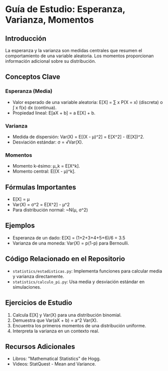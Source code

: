 # Guía de Estudio: Esperanza, Varianza, Momentos

## Introducción
La esperanza y la varianza son medidas centrales que resumen el comportamiento de una variable aleatoria. Los momentos proporcionan información adicional sobre su distribución.

## Conceptos Clave

### Esperanza (Media)
- Valor esperado de una variable aleatoria: E[X] = ∑ x P(X = x) (discreta) o ∫ x f(x) dx (continua).
- Propiedad lineal: E[aX + b] = a E[X] + b.

### Varianza
- Medida de dispersión: Var(X) = E[(X - μ)^2] = E[X^2] - (E[X])^2.
- Desviación estándar: σ = √Var(X).

### Momentos
- Momento k-ésimo: μ_k = E[X^k].
- Momento central: E[(X - μ)^k].

## Fórmulas Importantes
- E[X] = μ
- Var(X) = σ^2 = E[X^2] - μ^2
- Para distribución normal: ~N(μ, σ^2)

## Ejemplos
- Esperanza de un dado: E[X] = (1+2+3+4+5+6)/6 = 3.5
- Varianza de una moneda: Var(X) = p(1-p) para Bernoulli.

## Código Relacionado en el Repositorio
- `statistics/estadisticas.py`: Implementa funciones para calcular media y varianza directamente.
- `statistics/calculo_pi.py`: Usa media y desviación estándar en simulaciones.

## Ejercicios de Estudio
1. Calcula E[X] y Var(X) para una distribución binomial.
2. Demuestra que Var(aX + b) = a^2 Var(X).
3. Encuentra los primeros momentos de una distribución uniforme.
4. Interpreta la varianza en un contexto real.

## Recursos Adicionales
- Libros: "Mathematical Statistics" de Hogg.
- Videos: StatQuest - Mean and Variance.
